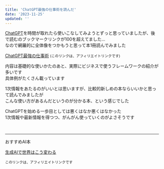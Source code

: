 ```yaml
---
title: 'ChatGPT最強の仕事術を読んだ'
date: '2023-11-25'
updated: ''
---
```


[ChatGPT](https://openai.com/chatgpt)を時間が取れたら使いこなしてみようとずっと思っていましたが、後で読むのブックマークリンクが100を超えてました...  
なので網羅的に全体像をつかもうと思って本1冊読んでみました

<a href="https://amzn.to/47Re8SH" target="_blank">ChatGPT最強の仕事術</a> <small>(このリンクは、アフィリエイトリンクです)</small>

内容は基礎的な使いかたのあと、実際にビジネスで使うフレームワークの紹介が多いです  
具体例がたくさん載っています

1次情報をあたるのがいいとは思いますが、比較的新しめの本ならいいかと思って読んでみましたが  
こんな使い方があるんだというのが分かる本、という感じでした  

ChatGPTを始める一歩目としては悪くはなか悪くはなかった  
1次情報や最新情報を得つつ、がんがん使っていくのがよさそうです

<br />
<hr />

おすすめAI本

[生成AIで世界はこう変わる](https://amzn.to/3RYfWmk)

<small>このリンクは、アフィリエイトリンクです</small>
